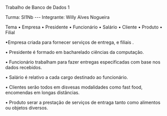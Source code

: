 Trabalho de Banco de Dados 1

Turma: SI1Nb          ---    Integrante: Willy Alves Nogueira

Tema
• Empresa • Presidente • Funcionário • Salário • Cliente • Produto • Filial

•Empresa criada para fornecer serviços de entrega, e filiais .

• Presidente é formado em bacharelado ciências da computação.

• Funcionário trabalham para fazer entregas especificadas com base nos dados recebidos.

 • Salário é relativo a cada cargo destinado ao funcionário.
 
 • Clientes serão todos em disvesas modalidades como fast food, encomendas em longas distâncias.
 
 • Produto serar a prestação de serviços de entraga tanto como alimentos ou objetos diversos.
